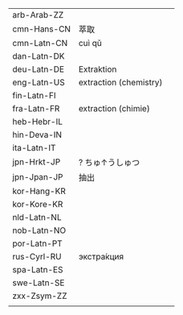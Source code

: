 | | | |
|-|-|-|
| arb-Arab-ZZ |  |  |
| cmn-Hans-CN | 萃取 |  |
| cmn-Latn-CN | cuì qǔ |  |
| dan-Latn-DK |  |  |
| deu-Latn-DE | Extraktion |  |
| eng-Latn-US | extraction (chemistry) |  |
| fin-Latn-FI |  |  |
| fra-Latn-FR | extraction (chimie) |  |
| heb-Hebr-IL |  |  |
| hin-Deva-IN |  |  |
| ita-Latn-IT |  |  |
| jpn-Hrkt-JP | ? ちゅ↑うしゅつ |  |
| jpn-Jpan-JP | 抽出 |  |
| kor-Hang-KR |  |  |
| kor-Kore-KR |  |  |
| nld-Latn-NL |  |  |
| nob-Latn-NO |  |  |
| por-Latn-PT |  |  |
| rus-Cyrl-RU | экстра́кция |  |
| spa-Latn-ES |  |  |
| swe-Latn-SE |  |  |
| zxx-Zsym-ZZ |  |  |
|  |  |  |
